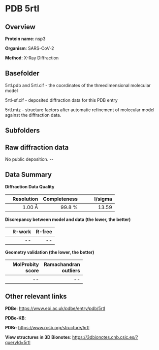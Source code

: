 # PDB 5rtl

## Overview

**Protein name**: nsp3

**Organism**: SARS-CoV-2

**Method**: X-Ray Diffraction



## Basefolder

5rtl.pdb and 5rtl.cif - the coordinates of the threedimensional molecular model

5rtl-sf.cif - deposited diffraction data for this PDB entry

5rtl.mtz - structure factors after automatic refinement of molecular model against the diffraction data.

## Subfolders









## Raw diffraction data

No public deposition. --<br> 

## Data Summary
**Diffraction Data Quality**

|   | Resolution | Completeness| I/sigma |
|---|-------------:|----------------:|--------------:|
|   |1.00 Å|99.8  %|<img width=50/>13.59|

**Discrepancy between model and data (the lower, the better)**

|   | **R-work**| **R-free**   
|---|-------------:|----------------:|           
||--|--|

**Geometry validation (the lower, the better)**

|   |**MolProbity<br>score**| **Ramachandran<br>outliers** 
|---|-------------:|----------------:|
||--|--|

 

 



## Other relevant links 
**PDBe**:  https://www.ebi.ac.uk/pdbe/entry/pdb/5rtl

**PDBe-KB**:  
 
**PDBr**: https://www.rcsb.org/structure/5rtl 

**View structures in 3D Bionotes**: https://3dbionotes.cnb.csic.es/?queryId=5rtl

